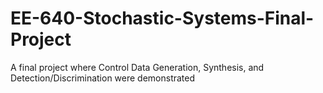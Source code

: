 # EE-640-Stochastic-Systems-Final-Project
A final project where Control Data Generation, Synthesis, and Detection/Discrimination were demonstrated
